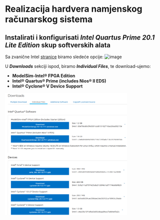 # Realizacija hardvera namjenskog računarskog sistema

## Instalirati i konfigurisati ***Intel Quartus Prime 20.1 Lite Edition*** skup softverskih alata

Sa zvanične Intel [stranice](https://www.intel.com/content/www/us/en/software-kit/661019/intel-quartus-prime-lite-edition-design-software-version-20-1-for-windows.html) biramo sledeće opcije:
![image](https://github.com/user-attachments/assets/e6c24e49-2b53-4a4e-9c9d-163d8fa6120c) </br>

U ***Downloads*** sekciji ispod, biramo ***Individual Files***, te download-ujemo: 
- **ModelSim-Intel® FPGA Edition**
- **Intel® Quartus® Prime (includes Nios® II EDS)**
- **Intel® Cyclone® V Device Support**
<p align="left">
  <img src="/image/downloads.png" alt="Alt text" width="400" height="400"/>
</p>
